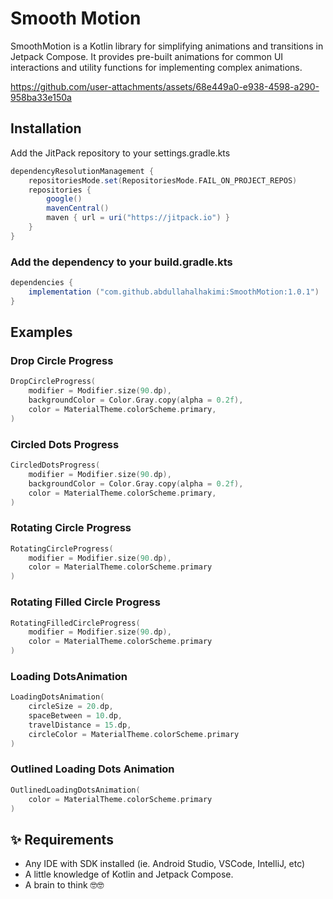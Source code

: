 # Smooth Motion

SmoothMotion is a Kotlin library for simplifying animations and transitions in Jetpack Compose. It provides pre-built animations for common UI interactions and utility functions for implementing complex animations.

https://github.com/user-attachments/assets/68e449a0-e938-4598-a290-958ba33e150a

## Installation
Add the JitPack repository to your settings.gradle.kts

```gradle
dependencyResolutionManagement {
    repositoriesMode.set(RepositoriesMode.FAIL_ON_PROJECT_REPOS)
    repositories {
        google()
        mavenCentral()
        maven { url = uri("https://jitpack.io") }
    }
}
```


###  Add the dependency to your build.gradle.kts
```gradle
dependencies {
    implementation ("com.github.abdullahalhakimi:SmoothMotion:1.0.1")
}
```

## Examples

### Drop Circle Progress
```kotlin
DropCircleProgress(
    modifier = Modifier.size(90.dp),
    backgroundColor = Color.Gray.copy(alpha = 0.2f),
    color = MaterialTheme.colorScheme.primary,
)
```

### Circled Dots Progress
```kotlin
CircledDotsProgress(
    modifier = Modifier.size(90.dp),
    backgroundColor = Color.Gray.copy(alpha = 0.2f),
    color = MaterialTheme.colorScheme.primary,
)
```

### Rotating Circle Progress 
```kotlin
RotatingCircleProgress(
    modifier = Modifier.size(90.dp),
    color = MaterialTheme.colorScheme.primary
)
```

### Rotating Filled Circle Progress
```kotlin
RotatingFilledCircleProgress(
    modifier = Modifier.size(90.dp),
    color = MaterialTheme.colorScheme.primary
)
```

### Loading DotsAnimation 
```kotlin
LoadingDotsAnimation(
    circleSize = 20.dp,
    spaceBetween = 10.dp,
    travelDistance = 15.dp,
    circleColor = MaterialTheme.colorScheme.primary
)
```

### Outlined Loading Dots Animation 
```kotlin
OutlinedLoadingDotsAnimation(
    color = MaterialTheme.colorScheme.primary
)
```

## ✨ Requirements
* Any IDE with SDK installed (ie.  Android Studio, VSCode, IntelliJ, etc)
* A little knowledge of Kotlin and Jetpack Compose.
* A brain to think 🤓🤓


